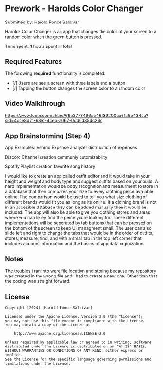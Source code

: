 # Prework - Harolds Color Changer

Submitted by: Harold Ponce Saldivar

Harolds Color Changer is an app that changes the color of your screen to a random color when the green button is pressed.

Time spent: **1** hours spent in total

## Required Features

The following **required** functionality is completed:

- [/] Users are see a screen with three labels and a button
- [/] Tapping the button changes the screen color to a random color
 
## Video Walkthrough

https://www.loom.com/share/69a3773496ac46139200aa61a6e4342a?sid=4dce8d71-68ef-4ceb-a067-0dd0d354c26c

## App Brainstorming (Step 4)

App Examples:
Venmo
Expense analyzer 
distribution of expenses

Discord 
Channel creation
communiy cutomizability

Spotify
Playlist creation 
favorite song history

I would like to create an app called outfit editor and it would take in your height and weight and body type and suggest outfits based on your build. A hard implementation would be body recognition and measurment to store in a database that then compares your size to every clothing peice avaliable online. The comparison would be used to tell you what size clothing of different brands would fit you as long as its online. If a clothing brand is not in an accesible database they can be added manually then it would be included. The app will also be able to give you clothing stores and areas where you can likley find the peice youre looking for. These different implementations will be seperated by tab buttons that can be pressed on the bottom of the screen to keep UI managment small. The user can also slide left and right to change the tabs that would be in the order of outfits, stores, measure, find, and with a small tab in the top left corner that includes account information and the basics of app data orginization.

## Notes
The troubles i ran into were file location and storing because my repository was created in the wrong file and i had to create a new one.
Other than that the coding was straight forward.
## License

    Copyright [2024] [Harold Ponce Saldivar]

    Licensed under the Apache License, Version 2.0 (the "License");
    you may not use this file except in compliance with the License.
    You may obtain a copy of the License at

        http://www.apache.org/licenses/LICENSE-2.0

    Unless required by applicable law or agreed to in writing, software
    distributed under the License is distributed on an "AS IS" BASIS,
    WITHOUT WARRANTIES OR CONDITIONS OF ANY KIND, either express or implied.
    See the License for the specific language governing permissions and
    limitations under the License.
